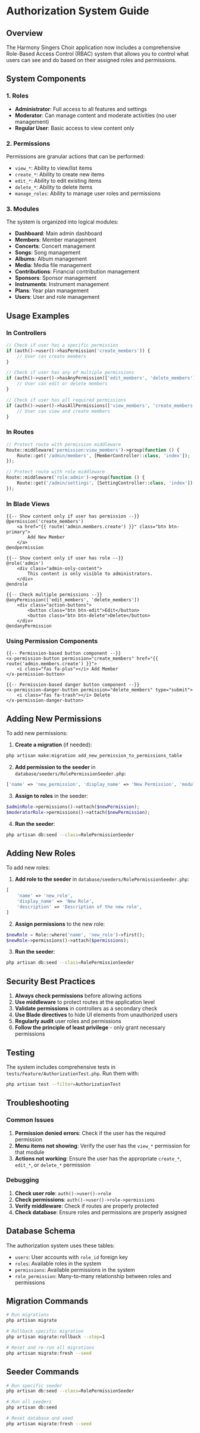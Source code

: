 # Authorization System Guide

## Overview

The Harmony Singers Choir application now includes a comprehensive Role-Based Access Control (RBAC) system that allows you to control what users can see and do based on their assigned roles and permissions.

## System Components

### 1. Roles

-   **Administrator**: Full access to all features and settings
-   **Moderator**: Can manage content and moderate activities (no user management)
-   **Regular User**: Basic access to view content only

### 2. Permissions

Permissions are granular actions that can be performed:

-   `view_*`: Ability to view/list items
-   `create_*`: Ability to create new items
-   `edit_*`: Ability to edit existing items
-   `delete_*`: Ability to delete items
-   `manage_roles`: Ability to manage user roles and permissions

### 3. Modules

The system is organized into logical modules:

-   **Dashboard**: Main admin dashboard
-   **Members**: Member management
-   **Concerts**: Concert management
-   **Songs**: Song management
-   **Albums**: Album management
-   **Media**: Media file management
-   **Contributions**: Financial contribution management
-   **Sponsors**: Sponsor management
-   **Instruments**: Instrument management
-   **Plans**: Year plan management
-   **Users**: User and role management

## Usage Examples

### In Controllers

```php
// Check if user has a specific permission
if (auth()->user()->hasPermission('create_members')) {
    // User can create members
}

// Check if user has any of multiple permissions
if (auth()->user()->hasAnyPermission(['edit_members', 'delete_members'])) {
    // User can edit or delete members
}

// Check if user has all required permissions
if (auth()->user()->hasAllPermissions(['view_members', 'create_members'])) {
    // User can view and create members
}
```

### In Routes

```php
// Protect route with permission middleware
Route::middleware('permission:view_members')->group(function () {
    Route::get('/admin/members', [MemberController::class, 'index']);
});

// Protect route with role middleware
Route::middleware('role:admin')->group(function () {
    Route::get('/admin/settings', [SettingController::class, 'index']);
});
```

### In Blade Views

```blade
{{-- Show content only if user has permission --}}
@permission('create_members')
    <a href="{{ route('admin.members.create') }}" class="btn btn-primary">
        Add New Member
    </a>
@endpermission

{{-- Show content only if user has role --}}
@role('admin')
    <div class="admin-only-content">
        This content is only visible to administrators.
    </div>
@endrole

{{-- Check multiple permissions --}}
@anyPermission(['edit_members', 'delete_members'])
    <div class="action-buttons">
        <button class="btn btn-edit">Edit</button>
        <button class="btn btn-delete">Delete</button>
    </div>
@endanyPermission
```

### Using Permission Components

```blade
{{-- Permission-based button component --}}
<x-permission-button permission="create_members" href="{{ route('admin.members.create') }}">
    <i class="fas fa-plus"></i> Add Member
</x-permission-button>

{{-- Permission-based danger button component --}}
<x-permission-danger-button permission="delete_members" type="submit">
    <i class="fas fa-trash"></i> Delete
</x-permission-danger-button>
```

## Adding New Permissions

To add new permissions:

1. **Create a migration** (if needed):

```bash
php artisan make:migration add_new_permission_to_permissions_table
```

2. **Add permission to the seeder** in `database/seeders/RolePermissionSeeder.php`:

```php
['name' => 'new_permission', 'display_name' => 'New Permission', 'module' => 'module_name']
```

3. **Assign to roles** in the seeder:

```php
$adminRole->permissions()->attach($newPermission);
$moderatorRole->permissions()->attach($newPermission);
```

4. **Run the seeder**:

```bash
php artisan db:seed --class=RolePermissionSeeder
```

## Adding New Roles

To add new roles:

1. **Add role to the seeder** in `database/seeders/RolePermissionSeeder.php`:

```php
[
    'name' => 'new_role',
    'display_name' => 'New Role',
    'description' => 'Description of the new role',
]
```

2. **Assign permissions** to the new role:

```php
$newRole = Role::where('name', 'new_role')->first();
$newRole->permissions()->attach($permissions);
```

3. **Run the seeder**:

```bash
php artisan db:seed --class=RolePermissionSeeder
```

## Security Best Practices

1. **Always check permissions** before allowing actions
2. **Use middleware** to protect routes at the application level
3. **Validate permissions** in controllers as a secondary check
4. **Use Blade directives** to hide UI elements from unauthorized users
5. **Regularly audit** user roles and permissions
6. **Follow the principle of least privilege** - only grant necessary permissions

## Testing

The system includes comprehensive tests in `tests/Feature/AuthorizationTest.php`. Run them with:

```bash
php artisan test --filter=AuthorizationTest
```

## Troubleshooting

### Common Issues

1. **Permission denied errors**: Check if the user has the required permission
2. **Menu items not showing**: Verify the user has the `view_*` permission for that module
3. **Actions not working**: Ensure the user has the appropriate `create_*`, `edit_*`, or `delete_*` permission

### Debugging

1. **Check user role**: `auth()->user()->role`
2. **Check permissions**: `auth()->user()->role->permissions`
3. **Verify middleware**: Check if routes are properly protected
4. **Check database**: Ensure roles and permissions are properly assigned

## Database Schema

The authorization system uses these tables:

-   `users`: User accounts with `role_id` foreign key
-   `roles`: Available roles in the system
-   `permissions`: Available permissions in the system
-   `role_permission`: Many-to-many relationship between roles and permissions

## Migration Commands

```bash
# Run migrations
php artisan migrate

# Rollback specific migration
php artisan migrate:rollback --step=1

# Reset and re-run all migrations
php artisan migrate:fresh --seed
```

## Seeder Commands

```bash
# Run specific seeder
php artisan db:seed --class=RolePermissionSeeder

# Run all seeders
php artisan db:seed

# Reset database and seed
php artisan migrate:fresh --seed
```
